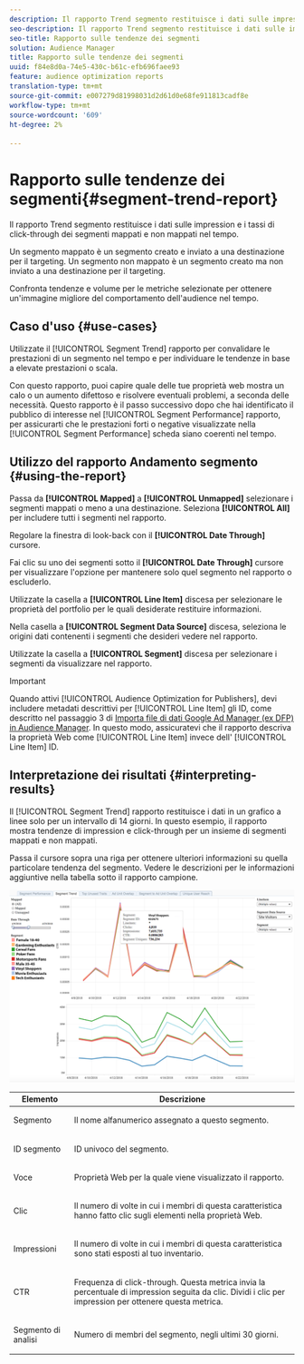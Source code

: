 ```yaml
---
description: Il rapporto Trend segmento restituisce i dati sulle impression e i tassi di click-through dei segmenti mappati e non mappati nel tempo. Un segmento mappato è un segmento creato e inviato a una destinazione per il targeting. Un segmento non mappato è un segmento creato ma non inviato a una destinazione per il targeting. Confronta tendenze e volume per le metriche selezionate per ottenere un'immagine migliore del comportamento dell'audience nel tempo.
seo-description: Il rapporto Trend segmento restituisce i dati sulle impression e i tassi di click-through dei segmenti mappati e non mappati nel tempo. Un segmento mappato è un segmento creato e inviato a una destinazione per il targeting. Un segmento non mappato è un segmento creato ma non inviato a una destinazione per il targeting. Confronta tendenze e volume per le metriche selezionate per ottenere un'immagine migliore del comportamento dell'audience nel tempo.
seo-title: Rapporto sulle tendenze dei segmenti
solution: Audience Manager
title: Rapporto sulle tendenze dei segmenti
uuid: f84e8d0a-74e5-430c-b61c-efb696faee93
feature: audience optimization reports
translation-type: tm+mt
source-git-commit: e007279d81998031d2d61d0e68fe911813cadf8e
workflow-type: tm+mt
source-wordcount: '609'
ht-degree: 2%

---
```



# Rapporto sulle tendenze dei segmenti{#segment-trend-report}

Il rapporto Trend segmento restituisce i dati sulle impression e i tassi di click-through dei segmenti mappati e non mappati nel tempo.

Un segmento mappato è un segmento creato e inviato a una destinazione per il targeting. Un segmento non mappato è un segmento creato ma non inviato a una destinazione per il targeting.

Confronta tendenze e volume per le metriche selezionate per ottenere un&#39;immagine migliore del comportamento dell&#39;audience nel tempo.

## Caso d&#39;uso {#use-cases}

Utilizzate il [!UICONTROL Segment Trend] rapporto per convalidare le prestazioni di un segmento nel tempo e per individuare le tendenze in base a elevate prestazioni o scala.

Con questo rapporto, puoi capire quale delle tue proprietà web mostra un calo o un aumento difettoso e risolvere eventuali problemi, a seconda delle necessità. Questo rapporto è il passo successivo dopo che hai identificato il pubblico di interesse nel [!UICONTROL Segment Performance] rapporto, per assicurarti che le prestazioni forti o negative visualizzate nella [!UICONTROL Segment Performance] scheda siano coerenti nel tempo.

## Utilizzo del rapporto Andamento segmento {#using-the-report}

Passa da **[!UICONTROL Mapped]** a **[!UICONTROL Unmapped]** selezionare i segmenti mappati o meno a una destinazione. Seleziona **[!UICONTROL All]** per includere tutti i segmenti nel rapporto.

Regolare la finestra di look-back con il **[!UICONTROL Date Through]** cursore.

Fai clic su uno dei segmenti sotto il **[!UICONTROL Date Through]** cursore per visualizzare l&#39;opzione per mantenere solo quel segmento nel rapporto o escluderlo.

Utilizzate la casella a **[!UICONTROL Line Item]** discesa per selezionare le proprietà del portfolio per le quali desiderate restituire informazioni.

Nella casella a **[!UICONTROL Segment Data Source]** discesa, seleziona le origini dati contenenti i segmenti che desideri vedere nel rapporto.

Utilizzate la casella a **[!UICONTROL Segment]** discesa per selezionare i segmenti da visualizzare nel rapporto.

>[!IMPORTANT]
>
>Quando attivi [!UICONTROL Audience Optimization for Publishers], devi includere metadati descrittivi per [!UICONTROL Line Item] gli ID, come descritto nel passaggio 3 di [Importa file di dati Google Ad Manager (ex DFP) in  Audience Manager](../../../reporting/audience-optimization-reports/aor-publishers/import-dfp.md). In questo modo, assicuratevi che il rapporto descriva la proprietà Web come [!UICONTROL Line Item] invece dell&#39; [!UICONTROL Line Item] ID.

## Interpretazione dei risultati {#interpreting-results}

Il [!UICONTROL Segment Trend] rapporto restituisce i dati in un grafico a linee solo per un intervallo di 14 giorni. In questo esempio, il rapporto mostra tendenze di impression e click-through per un insieme di segmenti mappati e non mappati.

Passa il cursore sopra una riga per ottenere ulteriori informazioni su quella particolare tendenza del segmento. Vedere le descrizioni per le informazioni aggiuntive nella tabella sotto il rapporto campione.

![](assets/publisher_segment_trend.png)

<table id="table_AFE2540583C34835B04584693ADFD26A"> 
 <thead> 
  <tr> 
   <th colname="col1" class="entry"> Elemento </th> 
   <th colname="col2" class="entry"> Descrizione </th> 
  </tr>
 </thead>
 <tbody> 
  <tr> 
   <td colname="col1"> <p><span class="wintitle"> Segmento</span> </p> </td> 
   <td colname="col2"> <p>Il nome alfanumerico assegnato a questo segmento. </p> </td> 
  </tr> 
  <tr> 
   <td colname="col1"> <p><span class="wintitle"> ID segmento</span> </p> </td> 
   <td colname="col2"> <p>ID univoco del segmento. </p> </td> 
  </tr> 
  <tr> 
   <td colname="col1"> <p><span class="wintitle"> Voce</span> </p> </td> 
   <td colname="col2"> <p>Proprietà Web per la quale viene visualizzato il rapporto. </p> </td> 
  </tr> 
  <tr> 
   <td colname="col1"> <p><span class="wintitle"> Clic</span> </p> </td> 
   <td colname="col2"> <p>Il numero di volte in cui i membri di questa caratteristica hanno fatto clic sugli elementi nella proprietà Web. </p> </td> 
  </tr> 
  <tr> 
   <td colname="col1"> <p><span class="wintitle"> Impressioni</span> </p> </td> 
   <td colname="col2"> <p>Il numero di volte in cui i membri di questa caratteristica sono stati esposti al tuo inventario. </p> </td> 
  </tr> 
  <tr> 
   <td colname="col1"> <p><span class="wintitle"> CTR</span> </p> </td> 
   <td colname="col2"> <p>Frequenza di click-through. Questa metrica invia la percentuale di impression seguita da clic. Dividi i clic per impression per ottenere questa metrica. </p> </td> 
  </tr> 
  <tr> 
   <td colname="col1"> <p><span class="wintitle"> Segmento di analisi</span> </p> </td> 
   <td colname="col2"> <p>Numero di membri del segmento, negli ultimi 30 giorni. </p> </td> 
  </tr> 
 </tbody> 
</table>
